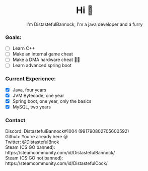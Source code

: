 <h1 align="center">Hi 👋</h1>
<p align="center">I'm DistastefulBannock, I'm a java developer and a furry</p>
<h3>Goals:</h3>

 - [ ] Learn C++
 - [ ] Make an internal game cheat
 - [ ] Make a DMA hardware cheat 🙏🙏
 - [ ] Learn advanced spring boot
<h3>Current Experience:</h3>

 - [X] Java, four years
 - [X] JVM Bytecode, one year
 - [X] Spring boot, one year, only the basics
 - [X] MySQL, two years
 
 <h3>Contact</h3>
 Discord: DistastefulBannock#1004 (991790802705600592)
 <br/>
 Github: You're already here 😒
 <br/>
 Twitter: @DistastefulBnok
 <br/>
 Steam (CS:GO banned): https://steamcommunity.com/id/DistastefulBannock/
 <br/>
 Steam (CS:GO not banned): https://steamcommunity.com/id/DistastefulCock/
